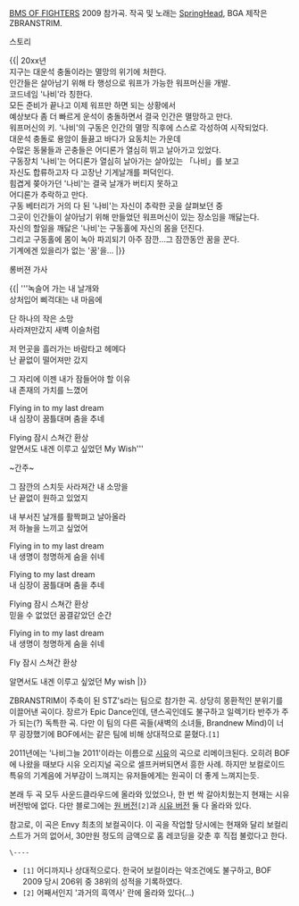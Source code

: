 [BMS OF FIGHTERS](BMS%20OF%20FIGHTERS.md) 2009 참가곡. 작곡 및 노래는
[SpringHead](SpringHead.md), BGA 제작은 ZBRANSTRIM.

  

스토리

  

{{| 20xx년  
지구는 대운석 충돌이라는 멸망의 위기에 처한다.  
인간들은 살아남기 위해 타 행성으로 워프가 가능한 워프머신을 개발.  
코드네임 '나비'라 칭한다.  
모든 준비가 끝나고 이제 워프만 하면 되는 상황에서  
예상보다 좀 더 빠르게 운석이 충돌하면서 결국 인간은 멸망하고 만다.  
워프머신의 키. '나비'의 구동은 인간의 멸망 직후에 스스로 각성하여 시작되었다.  
대운석 충돌로 용암이 들끓고 바다가 요동치는 가운데  
수많은 동물들과 곤충들은 어디론가 열심히 뛰고 날아가고 있었다.  
구동장치 '나비'는 어디론가 열심히 날아가는 살아있는 「나비」를 보고  
자신도 합류하고자 다 고장난 기게날개를 퍼덕인다.  
힘겹게 쫒아가던 '나비'는 결국 날개가 버티지 못하고  
어디론가 추락하고 만다.  
구동 베터리가 거의 다 된 '나비'는 자신이 추락한 곳을 살펴보던 중  
그곳이 인간들이 살아남기 위해 만들었던 워프머신이 있는 장소임을 깨닳는다.  
자신의 할일을 깨닳은 '나비'는 구동홀에 자신의 몸을 던진다.  
그리고 구동홀에 몸이 녹아 파괴되기 아주 잠깐...그 잠깐동안 꿈을 꾼다.  
기계에겐 있을리가 없는 '꿈'을... |}}

  

롱버젼 가사

  

{{| '''녹슬어 가는 내 날개와  
상처입어 삐걱대는 내 마음에

  

단 하나의 작은 소망  
사라져만갔지 새벽 이슬처럼

  

저 먼곳을 흘러가는 바람타고 헤메다  
난 끝없이 떨어져만 갔지

  

그 자리에 이젠 내가 잠들어야 할 이유  
내 존재의 가치를 느꼈어

  

Flying in to my last dream  
내 심장이 꿈틀대며 춤을 추네

  

Flying 잠시 스쳐간 환상  
알면서도 내겐 이루고 싶었던 My Wish'''

  

~간주~

  

그 잠깐의 스치듯 사라져간 내 소망을  
난 끝없이 원하고 있었지

  

내 부서진 날개를 활짝펴고 날아올라  
저 하늘을 느끼고 싶었어

  

Flying in to my last dream  
내 생명이 청명하게 숨을 쉬네

  

Flying to my last dream  
내 심장이 꿈틀대며 춤을 추네

  

Flying 잠시 스쳐간 환상  
믿을 수 없었던 꿈결같았던 순간

  

Flying in to my last dream  
내 생명이 청명하게 숨을 쉬네

  

Fly 잠시 스쳐간 환상

  

알면서도 내겐 이루고 싶었던 My wish |}}

  

ZBRANSTRIM이 주축이 된 STZ's라는 팀으로 참가한 곡. 상당히 몽환적인 분위기를 이끌어낸 곡이다. 장르가 Epic Dance인데,
댄스곡인데도 불구하고 일렉기타 반주가 주가 되는(?) 독특한 곡. 다만 이 팀의 다른 곡들(새벽의 소녀들, Brandnew Mind)이 너무
굉장했기에 BOF에서는 같은 팀에 비해 상대적으로 묻혔다.`[1]`

  

2011년에는 '나비그늘 2011'이라는 이름으로 [시유](SeeU.md)의 곡으로 리메이크된다. 오히려 BOF에 나왔을 때보다 시유
오리지널 곡으로 셀프커버되면서 흥한 사례. 하지만 보컬로이드 특유의 기계음에 거부감이 느껴지는 유저들에게는 원곡이 더 좋게 느껴지는듯.

  

본래 두 곡 모두 사운드클라우드에 올라와 있었으나, 한 번 싹 갈아치웠는지 현재는 시유 버전밖에 없다. 다만 블로그에는 [원
버전](http://blog.naver.com/sbm1122/140197925230)`[2]`과 [시유
버전](http://blog.naver.com/sbm1122/140195465385) 둘 다 올라와 있다.

  

참고로, 이 곡은 Envy 최초의 보컬곡이다. 이 곡을 작업할 당시에는 현재와 달리 보컬리스트가 거의 없어서, 30만원 정도의 금액으로 홈
레코딩을 갖춘 후 직접 불렀다고 한다.

`\----`

  * `[1]` 어디까지나 상대적으로다. 한국어 보컬이라는 악조건에도 불구하고, BOF 2009 당시 206위 중 38위의 성적을 기록하였다.
  * `[2]` 어째서인지 '과거의 흑역사' 란에 올라와 있다(...)

